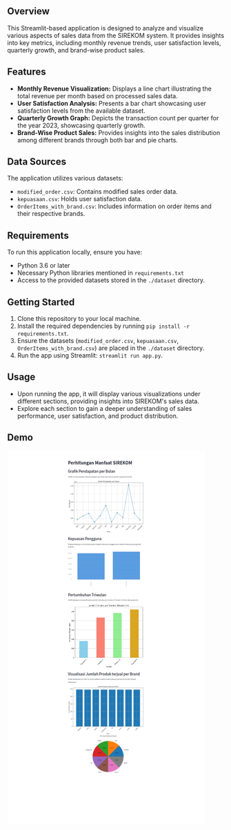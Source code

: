 ## Overview
This Streamlit-based application is designed to analyze and visualize various aspects of sales data from the SIREKOM system. It provides insights into key metrics, including monthly revenue trends, user satisfaction levels, quarterly growth, and brand-wise product sales.

## Features
- **Monthly Revenue Visualization:** Displays a line chart illustrating the total revenue per month based on processed sales data.
- **User Satisfaction Analysis:** Presents a bar chart showcasing user satisfaction levels from the available dataset.
- **Quarterly Growth Graph:** Depicts the transaction count per quarter for the year 2023, showcasing quarterly growth.
- **Brand-Wise Product Sales:** Provides insights into the sales distribution among different brands through both bar and pie charts.

## Data Sources
The application utilizes various datasets:
- `modified_order.csv`: Contains modified sales order data.
- `kepuasaan.csv`: Holds user satisfaction data.
- `OrderItems_with_brand.csv`: Includes information on order items and their respective brands.

## Requirements
To run this application locally, ensure you have:
- Python 3.6 or later
- Necessary Python libraries mentioned in `requirements.txt`
- Access to the provided datasets stored in the `./dataset` directory.

## Getting Started
1. Clone this repository to your local machine.
2. Install the required dependencies by running `pip install -r requirements.txt`.
3. Ensure the datasets (`modified_order.csv`, `kepuasaan.csv`, `OrderItems_with_brand.csv`) are placed in the `./dataset` directory.
4. Run the app using Streamlit: `streamlit run app.py`.

## Usage
- Upon running the app, it will display various visualizations under different sections, providing insights into SIREKOM's sales data.
- Explore each section to gain a deeper understanding of sales performance, user satisfaction, and product distribution.


## Demo

<img src="images/image.png" />